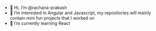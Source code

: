 - 👋 Hi, I’m @rachana-prakash
- 👀 I’m interested in Angular and Javascript, my repositories will mainly contain mini fun projects that I worked on
- 🌱 I’m currently learning React


<!---
rachana-prakash/rachana-prakash is a ✨ special ✨ repository because its `README.md` (this file) appears on your GitHub profile.
You can click the Preview link to take a look at your changes.
--->

